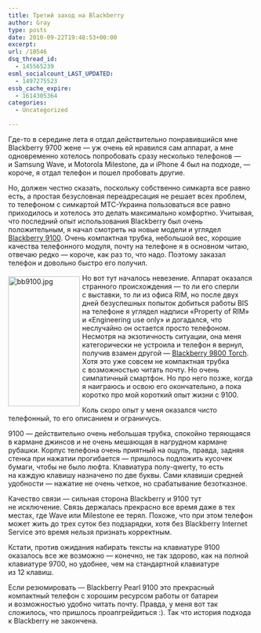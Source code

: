 ```yaml
---
title: Третий заход на Blackberry
author: Gray
type: posts
date: 2010-09-22T19:48:53+00:00
excerpt:
url: /10546
dsq_thread_id:
  - 145565239
esml_socialcount_LAST_UPDATED:
  - 1497275523
essb_cache_expire:
  - 1614305364
categories:
  - Uncategorized

---
```








Где-то в&nbsp;середине лета я&nbsp;отдал действительно понравившийся мне Blackberry 9700 жене&nbsp;&mdash; уж&nbsp;очень ей&nbsp;нравился сам аппарат, а&nbsp;мне одновременно хотелось попробовать сразу несколько телефонов&nbsp;&mdash; и&nbsp;Samsung Wave, и&nbsp;Motorola Milestone, да&nbsp;и&nbsp;iPhone 4&nbsp;был на&nbsp;подходе,&nbsp;&mdash; короче, я&nbsp;отдал телефон и&nbsp;пошел пробовать другие.

Но, должен честно сказать, поскольку собственно симкарта все равно есть, а&nbsp;простая безусловная переадресация не&nbsp;решает всех проблем, то&nbsp;телефоном с&nbsp;симкартой МТС-Украина пользоваться все равно приходилось и&nbsp;хотелось это делать максимально комфортно. Учитывая, что последний опыт использования Blackberry был очень положительным, я&nbsp;начал смотреть на&nbsp;новые модели и&nbsp;углядел <a href="http://na.blackberry.com/eng/devices/blackberrypearl.jsp" target="_blank">Blackberry 9100</a>. Очень компактная трубка, небольшой вес, хорошие качества телефонного модуля, почту на&nbsp;телефоне я&nbsp;в&nbsp;основном читаю, отвечаю редко&nbsp;&mdash; короче, как раз&nbsp;то, что надо. Поэтому заказал телефон и&nbsp;довольно быстро его получил.

<img src="https://i0.wp.com/forumimg.net/blog/bb9100.jpg?resize=146%2C265" width="146" height="265" alt="bb9100.jpg" style="float:left; margin-top:5px; margin-right:5px; margin-bottom:5px;" data-recalc-dims="1" /> 

Но&nbsp;вот тут началось невезение. Аппарат оказался странного происхождения&nbsp;&mdash; то&nbsp;ли его сперли с&nbsp;выставки, то&nbsp;ли из&nbsp;офиса RIM, но&nbsp;после двух дней безуспешных попыток добиться работы BIS на&nbsp;телефоне я&nbsp;углядел надписи &laquo;Property of&nbsp;RIM&raquo; и&nbsp;&laquo;Engineering use only&raquo; и&nbsp;догадался, что неслучайно он&nbsp;остается просто телефоном. Несмотря на&nbsp;экзотичность ситуации, она меня категорически не&nbsp;устроила и&nbsp;телефон я&nbsp;вернул, получив взамен другой&nbsp;&mdash; <a href="http://market.yandex.ua/model.xml?hid=91491&modelid=6204593&clid=502" target="_blank">Blackberry 9800&nbsp;Torch</a>. Хотя это уже совсем не&nbsp;компактная трубка с&nbsp;возможностью читать почту. Но&nbsp;очень симпатичный смартфон. Но&nbsp;про него позже, когда я&nbsp;наиграюсь и&nbsp;освою его окончательно, а&nbsp;пока коротко про мой короткий опыт жизни с&nbsp;9100.

Коль скоро опыт у&nbsp;меня оказался чисто телефонный, то&nbsp;его описанием и&nbsp;ограничусь.

9100&nbsp;&mdash; действительно очень небольшая трубка, спокойно теряющаяся в&nbsp;кармане джинсов и&nbsp;не&nbsp;очень мешающая в&nbsp;нагрудном кармане рубашки. Корпус телефона очень приятный на&nbsp;ощупь, правда, задняя стенка при нажатии прогибается&nbsp;&mdash; пришлось подложить кусочек бумаги, чтобы не&nbsp;было люфта. Клавиатура полу-qwerty, то&nbsp;есть на&nbsp;каждую клавишу назначено по&nbsp;две буквы. Сами клавиши средней удобности&nbsp;&mdash; нажатие не&nbsp;очень четкое, но&nbsp;срабатывание безотказное.

Качество связи&nbsp;&mdash; сильная сторона Blackberry и&nbsp;9100 тут не&nbsp;исключение. Связь держалась прекрасно все время даже в&nbsp;тех местах, где Wave или Milestone ее&nbsp;терял. Похоже, что при этом телефон может жить до&nbsp;трех суток без подзарядки, хотя без Blackberry Internet Service это время нельзя признать корректным.

Кстати, против ожидания набирать тексты на&nbsp;клавиатуре 9100 оказалось все&nbsp;же возможно&nbsp;&mdash; конечно, не&nbsp;так здорово, как на&nbsp;полной клавиатуре 9700, но&nbsp;удобнее, чем на&nbsp;стандартной клавиатуре из&nbsp;12&nbsp;клавиш.

Если резюмировать&nbsp;&mdash; Blackberry Pearl 9100 это прекрасный компактный телефон с&nbsp;хорошим ресурсом работы от&nbsp;батареи и&nbsp;возможностью удобно читать почту. Правда, у&nbsp;меня вот так сложилось, что пришлось проапгрейдиться :). Так что история подхода к&nbsp;Blackberry не&nbsp;закончена.